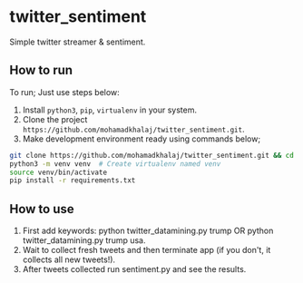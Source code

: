 # twitter_sentiment
Simple twitter streamer & sentiment.

## How to run

To run; Just use steps below:

1. Install `python3`, `pip`, `virtualenv` in your system.
2. Clone the project `https://github.com/mohamadkhalaj/twitter_sentiment.git`.
3. Make development environment ready using commands below;

  ```bash
  git clone https://github.com/mohamadkhalaj/twitter_sentiment.git && cd twitter_sentiment
  python3 -m venv venv  # Create virtualenv named venv
  source venv/bin/activate
  pip install -r requirements.txt
  ```
## How to use

1. First add keywords: python twitter_datamining.py trump OR python twitter_datamining.py trump usa.
2. Wait to collect fresh tweets and then terminate app (if you don't, it collects all new tweets!).
3. After tweets collected run sentiment.py and see the results.
